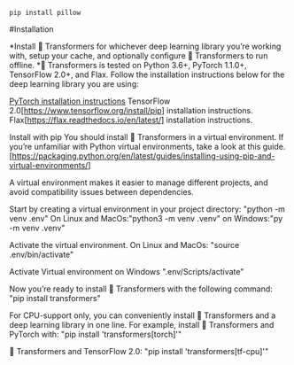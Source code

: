 ```shell 
pip install pillow

```
#Installation

*Install 🤗 Transformers for whichever deep learning library you’re working with, setup your cache, and optionally configure 🤗 Transformers to run offline.
*🤗 Transformers is tested on Python 3.6+, PyTorch 1.1.0+, TensorFlow 2.0+, and Flax. Follow the installation instructions below for the deep learning library you are using:

[PyTorch installation instructions](https://pytorch.org/get-started/locally/)
TensorFlow 2.0[https://www.tensorflow.org/install/pip] installation instructions.
Flax[https://flax.readthedocs.io/en/latest/] installation instructions.

Install with pip
You should install 🤗 Transformers in a virtual environment. 
If you’re unfamiliar with Python virtual environments, 
take a look at this guide.[https://packaging.python.org/en/latest/guides/installing-using-pip-and-virtual-environments/]


A virtual environment makes it easier to manage different projects, and avoid compatibility issues between dependencies.

Start by creating a virtual environment in your project directory:
"python -m venv .env"
On Linux and MacOs:"python3 -m venv .venv"
on Windows:"py -m venv .venv"

Activate the virtual environment. On Linux and MacOs:
"source .env/bin/activate"

Activate Virtual environment on Windows ".env/Scripts/activate"

Now you’re ready to install 🤗 Transformers with the following command:
"pip install transformers"

For CPU-support only, 
you can conveniently install 🤗 Transformers and a deep learning library in one line. 
For example, install 🤗 Transformers and PyTorch with:
"pip install 'transformers[torch]'"

🤗 Transformers and TensorFlow 2.0:
"pip install 'transformers[tf-cpu]'"
